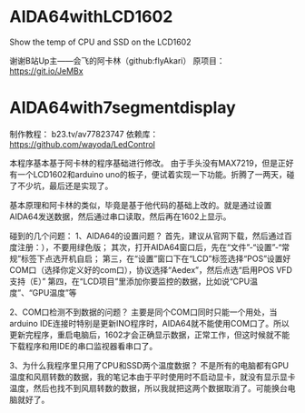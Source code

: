 # AIDA64withLCD1602
 Show the temp of CPU and SSD on the LCD1602

谢谢B站Up主——会飞的阿卡林（github:flyAkari）
原项目：https://git.io/JeMBx
# AIDA64with7segmentdisplay
制作教程：
b23.tv/av77823747
依赖库：
https://github.com/wayoda/LedControl

本程序基本基于阿卡林的程序基础进行修改。
由于手头没有MAX7219，但是正好有一个LCD1602和arduino uno的板子，便试着实现一下功能。折腾了一两天，碰了不少坑，最后还是实现了。

基本原理和阿卡林的类似，毕竟是基于他代码的基础上改的。就是通过设置AIDA64发送数据，然后通过串口读取，然后再在1602上显示。

碰到的几个问题：
1、AIDA64的设置问题？
首先，建议从官网下载，然后通过百度注册：），不要用绿色版；
其次，打开AIDA64窗口后，先在“文件”-“设置”-“常规”标签下点选开机自启；
第三，在“设置”窗口下在“LCD”标签选择“POS”设置好COM口（选择你定义好的com口），协议选择“Aedex”，然后点选“启用POS VFD支持（E）”
第四，在“LCD项目”里添加你要监控的数据，比如说“CPU温度”、“GPU温度”等

2、COM口检测不到数据的问题？
主要是同个COM口同时只能一个用处，当arduino IDE连接时特别是更新INO程序时，AIDA64就不能使用COM口了。所以更新完程序，重启电脑后，1602才会正确显示数据，正常工作，但这时候就不能下载程序和用IDE的串口监视器看串口了。

3、为什么我程序里只用了CPU和SSD两个温度数据？
不是所有的电脑都有GPU温度和风扇转数的数据，我的笔记本由于平时使用时不启动显卡，就没有显示显卡温度，然后也找不到风扇转数的数据，所以我就把这两个数据取消了。可能换台电脑就好了。